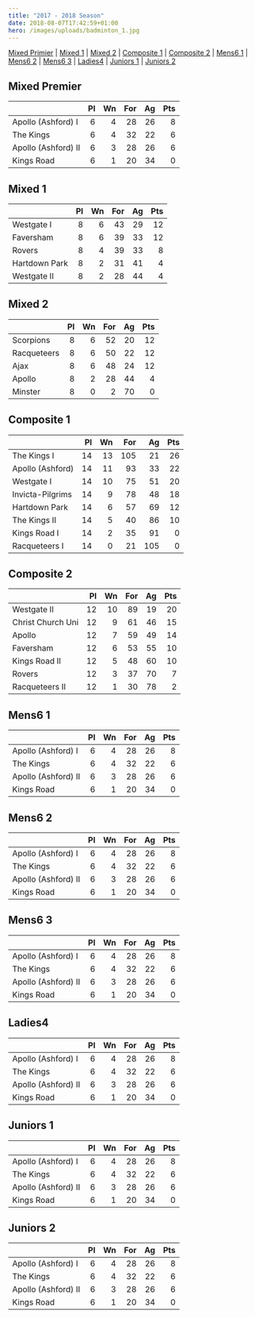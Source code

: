 ```yaml
---
title: "2017 - 2018 Season"
date: 2018-08-07T17:42:59+01:00
hero: /images/uploads/badminton_1.jpg
---
```


[Mixed Primier](#mixed-primer) | [Mixed 1](#mixed-1) | [Mixed 2](#mixed-2) | [Composite 1](#composite-1) | [Composite 2](#composite-2) | [Mens6 1](#mens6-1) | [Mens6 2](#mens6-2) | [Mens6 3](#mens6-3) | [Ladies4](#ladies4) | [Juniors 1](#juniors-1) | [Juniors 2](#juniors-2)

## Mixed Premier

|                     |  Pl |  Wn | For |  Ag | Pts |
| ------------------- | --: | --: | --: | --: | --: |
| Apollo (Ashford) I  |  6  |  4  |  28 |  26 |  8  |
| The Kings           |  6  |  4  |  32 |  22 |  6  |
| Apollo (Ashford) II |  6  |  3  |  28 |  26 |  6  |
| Kings Road          |  6  |  1  |  20 |  34 |  0  |

## Mixed 1

|                     |  Pl |  Wn | For |  Ag | Pts |
| ------------------- | --: | --: | --: | --: | --: |
| Westgate I          |  8  |  6  |  43 |  29 |  12 |
| Faversham           |  8  |  6  |  39 |  33 |  12 |
| Rovers              |  8  |  4  |  39 |  33 |   8 |
| Hartdown Park       |  8  |  2  |  31 |  41 |   4 |
| Westgate II         |  8  |  2  |  28 |  44 |   4 |


## Mixed 2

|                     |  Pl |  Wn | For |  Ag | Pts |
| ------------------- | --: | --: | --: | --: | --: |
| Scorpions           |  8  |  6  |  52 |  20 |  12 |
| Racqueteers         |  8  |  6  |  50 |  22 |  12 |
| Ajax                |  8  |  6  |  48 |  24 |  12 |
| Apollo              |  8  |  2  |  28 |  44 |   4 |
| Minster             |  8  |  0  |   2 |  70 |   0 |


## Composite 1

|                     |  Pl |  Wn | For |  Ag | Pts |
| ------------------- | --: | --: | --: | --: | --: |
| The Kings I         | 14  | 13  | 105 |  21 |  26 |
| Apollo (Ashford)    | 14  | 11  |  93 |  33 |  22 |
| Westgate I          | 14  | 10  |  75 |  51 |  20 |
| Invicta-Pilgrims    | 14  |  9  |  78 |  48 |  18 |
| Hartdown Park       | 14  |  6  |  57 |  69 |  12 |
| The Kings II        | 14  |  5  |  40 |  86 |  10 |
| Kings Road I        | 14  |  2  |  35 |  91 |   0 |
| Racqueteers I       | 14  |  0  |  21 | 105 |   0 |


## Composite 2

|                     |  Pl |  Wn | For |  Ag | Pts |
| ------------------- | --: | --: | --: | --: | --: |
| Westgate II         | 12  | 10  |  89 |  19 |  20 |
| Christ Church Uni   | 12  |  9  |  61 |  46 |  15 |
| Apollo              | 12  |  7  |  59 |  49 |  14 |
| Faversham           | 12  |  6  |  53 |  55 |  10 |
| Kings Road II       | 12  |  5  |  48 |  60 |  10 |
| Rovers              | 12  |  3  |  37 |  70 |   7 |
| Racqueteers II      | 12  |  1  |  30 |  78 |   2 |


## Mens6 1

|                     |  Pl |  Wn | For |  Ag | Pts |
| ------------------- | --: | --: | --: | --: | --: |
| Apollo (Ashford) I  |  6  |  4  |  28 |  26 |  8  |
| The Kings           |  6  |  4  |  32 |  22 |  6  |
| Apollo (Ashford) II |  6  |  3  |  28 |  26 |  6  |
| Kings Road          |  6  |  1  |  20 |  34 |  0  |


## Mens6 2

|                     |  Pl |  Wn | For |  Ag | Pts |
| ------------------- | --: | --: | --: | --: | --: |
| Apollo (Ashford) I  |  6  |  4  |  28 |  26 |  8  |
| The Kings           |  6  |  4  |  32 |  22 |  6  |
| Apollo (Ashford) II |  6  |  3  |  28 |  26 |  6  |
| Kings Road          |  6  |  1  |  20 |  34 |  0  |


## Mens6 3

|                     |  Pl |  Wn | For |  Ag | Pts |
| ------------------- | --: | --: | --: | --: | --: |
| Apollo (Ashford) I  |  6  |  4  |  28 |  26 |  8  |
| The Kings           |  6  |  4  |  32 |  22 |  6  |
| Apollo (Ashford) II |  6  |  3  |  28 |  26 |  6  |
| Kings Road          |  6  |  1  |  20 |  34 |  0  |


## Ladies4

|                     |  Pl |  Wn | For |  Ag | Pts |
| ------------------- | --: | --: | --: | --: | --: |
| Apollo (Ashford) I  |  6  |  4  |  28 |  26 |  8  |
| The Kings           |  6  |  4  |  32 |  22 |  6  |
| Apollo (Ashford) II |  6  |  3  |  28 |  26 |  6  |
| Kings Road          |  6  |  1  |  20 |  34 |  0  |


## Juniors 1

|                     |  Pl |  Wn | For |  Ag | Pts |
| ------------------- | --: | --: | --: | --: | --: |
| Apollo (Ashford) I  |  6  |  4  |  28 |  26 |  8  |
| The Kings           |  6  |  4  |  32 |  22 |  6  |
| Apollo (Ashford) II |  6  |  3  |  28 |  26 |  6  |
| Kings Road          |  6  |  1  |  20 |  34 |  0  |


## Juniors 2

|                     |  Pl |  Wn | For |  Ag | Pts |
| ------------------- | --: | --: | --: | --: | --: |
| Apollo (Ashford) I  |  6  |  4  |  28 |  26 |  8  |
| The Kings           |  6  |  4  |  32 |  22 |  6  |
| Apollo (Ashford) II |  6  |  3  |  28 |  26 |  6  |
| Kings Road          |  6  |  1  |  20 |  34 |  0  |
